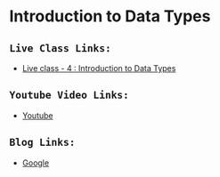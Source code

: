 # Introduction to Data Types

## `Live Class Links:`
* [Live class - 4 : Introduction to Data Types](https://drive.google.com/drive/folders/1tpAgbGQCPvqHWcjesTMCT10enY2gnJhC?usp=drive_link)

## `Youtube Video Links:`
* [Youtube](www.youtube.com)

## `Blog Links:`
* [Google](www.google.com)


